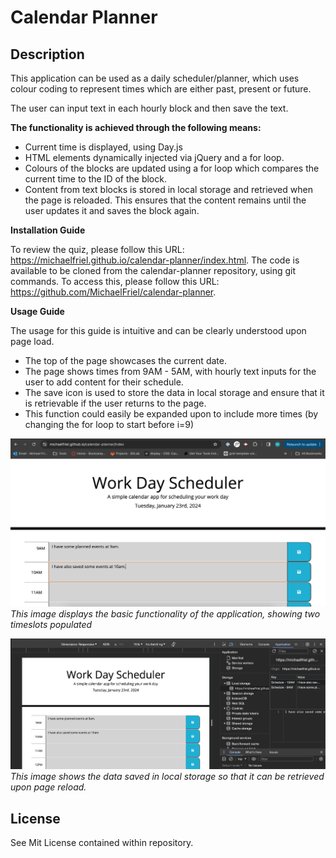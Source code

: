 # Calendar Planner

## Description

This application can be used as a daily scheduler/planner, which uses colour coding to represent times which are either past, present or future.

The user can input text in each hourly block and then save the text. 

**The functionality is achieved through the following means:**

* Current time is displayed, using Day.js
* HTML elements dynamically injected via jQuery and a for loop.
* Colours of the blocks are updated using a for loop which compares the current time to the ID of the block.
* Content from text blocks is stored in local storage and retrieved when the page is reloaded. This ensures that the content remains until the user updates it and saves the block again.

**Installation Guide**

To review the quiz, please follow this URL: https://michaelfriel.github.io/calendar-planner/index.html. The code is available to be cloned from the calendar-planner repository, using git commands. To access this, please follow this URL: https://github.com/MichaelFriel/calendar-planner.

**Usage Guide**

The usage for this guide is intuitive and can be clearly understood upon page load.
* The top of the page showcases the current date.
* The page shows times from 9AM - 5AM, with hourly text inputs for the user to add content for their schedule.
* The save icon is used to store the data in local storage and ensure that it is retrievable if the user returns to the page.
* This function could easily be expanded upon to include more times (by changing the for loop to start before i=9)

![Screenshot showing the planner with two days populated](Assets/images/calendar.png)
*This image displays the basic functionality of the application, showing two timeslots populated*

![Screenshot showing the text values saved in local storage](Assets/images/local-storage-schedule.png)
*This image shows the data saved in local storage so that it can be retrieved upon page reload.*

## License
See Mit License contained within repository.

